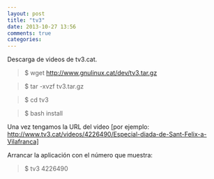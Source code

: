 ```yaml
---
layout: post
title: "tv3"
date: 2013-10-27 13:56
comments: true
categories: 
---
```

Descarga de videos de tv3.cat.

>$ wget http://www.gnulinux.cat/dev/tv3.tar.gz 

>$ tar -xvzf tv3.tar.gz

>$ cd tv3

>$ bash install

Una vez tengamos la URL del video [por ejemplo: http://www.tv3.cat/videos/4226490/Especial-diada-de-Sant-Felix-a-Vilafranca]

Arrancar la aplicación con el número que muestra:

>$ tv3 4226490

